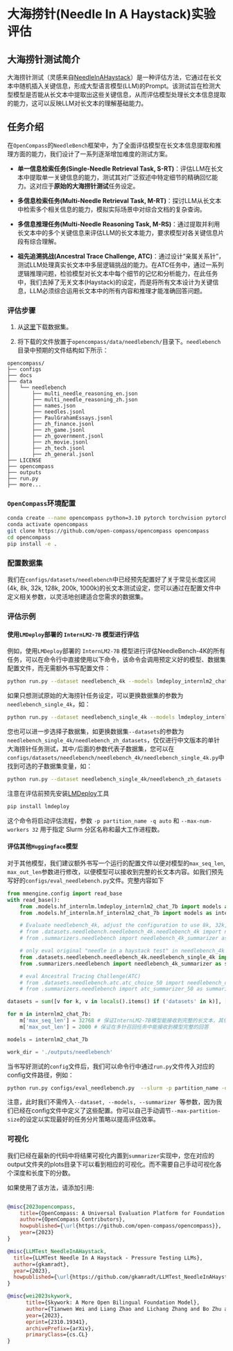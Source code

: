 # 大海捞针(Needle In A Haystack)实验评估

## 大海捞针测试简介

大海捞针测试（灵感来自[NeedleInAHaystack](https://github.com/gkamradt/LLMTest_NeedleInAHaystack/blob/main/LLMNeedleHaystackTester.py)）是一种评估方法，它通过在长文本中随机插入关键信息，形成大型语言模型(LLM)的Prompt。该测试旨在检测大型模型是否能从长文本中提取出这些关键信息，从而评估模型处理长文本信息提取的能力，这可以反映LLM对长文本的理解基础能力。

## 任务介绍

在`OpenCompass`的`NeedleBench`框架中，为了全面评估模型在长文本信息提取和推理方面的能力，我们设计了一系列逐渐增加难度的测试方案。

- **单一信息检索任务(Single-Needle Retrieval Task, S-RT)**：评估LLM在长文本中提取单一关键信息的能力，测试其对广泛叙述中特定细节的精确回忆能力。这对应于**原始的大海捞针测试**任务设定。

- **多信息检索任务(Multi-Needle Retrieval Task, M-RT)**：探讨LLM从长文本中检索多个相关信息的能力，模拟实际场景中对综合文档的复杂查询。

- **多信息推理任务(Multi-Needle Reasoning Task, M-RS)**：通过提取并利用长文本中的多个关键信息来评估LLM的长文本能力，要求模型对各关键信息片段有综合理解。

- **祖先追溯挑战(Ancestral Trace Challenge, ATC)**：通过设计“亲属关系针”，测试LLM处理真实长文本中多层逻辑挑战的能力。在ATC任务中，通过一系列逻辑推理问题，检验模型对长文本中每个细节的记忆和分析能力，在此任务中，我们去掉了无关文本(Haystack)的设定，而是将所有文本设计为关键信息，LLM必须综合运用长文本中的所有内容和推理才能准确回答问题。

### 评估步骤

1. 从[这里](https://github.com/open-compass/opencompass/files/14741330/needlebench.zip)下载数据集。

2. 将下载的文件放置于`opencompass/data/needlebench/`目录下。`needlebench`目录中预期的文件结构如下所示：

```
opencompass/
├── configs
├── docs
├── data
│   └── needlebench
│       ├── multi_needle_reasoning_en.json
│       ├── multi_needle_reasoning_zh.json
│       ├── names.json
│       ├── needles.jsonl
│       ├── PaulGrahamEssays.jsonl
│       ├── zh_finance.jsonl
│       ├── zh_game.jsonl
│       ├── zh_government.jsonl
│       ├── zh_movie.jsonl
│       ├── zh_tech.jsonl
│       ├── zh_general.jsonl
├── LICENSE
├── opencompass
├── outputs
├── run.py
├── more...
```

### `OpenCompass`环境配置

```bash
conda create --name opencompass python=3.10 pytorch torchvision pytorch-cuda -c nvidia -c pytorch -y
conda activate opencompass
git clone https://github.com/open-compass/opencompass opencompass
cd opencompass
pip install -e .
```

### 配置数据集

我们在`configs/datasets/needlebench`中已经预先配置好了关于常见长度区间(4k, 8k, 32k, 128k, 200k, 1000k)的长文本测试设定，您可以通过在配置文件中定义相关参数，以灵活地创建适合您需求的数据集。

### 评估示例

#### 使用`LMDeploy`部署的 `InternLM2-7B` 模型进行评估

例如，使用`LMDeploy`部署的 `InternLM2-7B` 模型进行评估NeedleBench-4K的所有任务，可以在命令行中直接使用以下命令，该命令会调用预定义好的模型、数据集配置文件，而无需额外书写配置文件：

```bash
python run.py --dataset needlebench_4k --models lmdeploy_internlm2_chat_7b  --summarizer needlebench/needlebench_4k_summarizer --slurm -p partition_name -q reserved --max-num-workers 32 --max-partition-size 8000
```

如果只想测试原始的大海捞针任务设定，可以更换数据集的参数为`needlebench_single_4k`，如：

```bash
python run.py --dataset needlebench_single_4k --models lmdeploy_internlm2_chat_7b  --summarizer needlebench/needlebench_4k_summarizer --slurm -p partition_name -q reserved --max-num-workers 32 --max-partition-size 8000
```

您也可以进一步选择子数据集，如更换数据集`--datasets`的参数为`needlebench_single_4k/needlebench_zh_datasets`，仅仅进行中文版本的单针大海捞针任务测试，其中`/`后面的参数代表子数据集，您可以在`configs/datasets/needlebench/needlebench_4k/needlebench_single_4k.py`中找到可选的子数据集变量，如：

```bash
python run.py --dataset needlebench_single_4k/needlebench_zh_datasets --models lmdeploy_internlm2_chat_7b  --summarizer needlebench/needlebench_4k_summarizer --slurm -p partition_name -q reserved --max-num-workers 32 --max-partition-size 8000
```

注意在评估前预先安装[LMDeploy](https://github.com/InternLM/lmdeploy)工具

```bash
pip install lmdeploy
```

这个命令将启动评估流程，参数 `-p partition_name -q auto` 和 `--max-num-workers 32` 用于指定 Slurm 分区名称和最大工作进程数。

#### 评估其他`Huggingface`模型

对于其他模型，我们建议额外书写一个运行的配置文件以便对模型的`max_seq_len`, `max_out_len`参数进行修改，以便模型可以接收到完整的长文本内容。如我们预先写好的`configs/eval_needlebench.py`文件。完整内容如下

```python
from mmengine.config import read_base
with read_base():
    from .models.hf_internlm.lmdeploy_internlm2_chat_7b import models as internlm2_chat_7b_200k
    from .models.hf_internlm.hf_internlm2_chat_7b import models as internlm2_chat_7b

    # Evaluate needlebench_4k, adjust the configuration to use 8k, 32k, 128k, 200k, or 1000k if necessary.
    # from .datasets.needlebench.needlebench_4k.needlebench_4k import needlebench_datasets
    # from .summarizers.needlebench import needlebench_4k_summarizer as summarizer

    # only eval original "needle in a haystack test" in needlebench_4k
    from .datasets.needlebench.needlebench_4k.needlebench_single_4k import needlebench_zh_datasets, needlebench_en_datasets
    from .summarizers.needlebench import needlebench_4k_summarizer as summarizer

    # eval Ancestral Tracing Challenge(ATC)
    # from .datasets.needlebench.atc.atc_choice_50 import needlebench_datasets
    # from .summarizers.needlebench import atc_summarizer_50 as summarizer

datasets = sum([v for k, v in locals().items() if ('datasets' in k)], [])

for m in internlm2_chat_7b:
    m['max_seq_len'] = 32768 # 保证InternLM2-7B模型能接收到完整的长文本，其他模型需要根据各自支持的最大序列长度修改。
    m['max_out_len'] = 2000 # 保证在多针召回任务中能接收到模型完整的回答

models = internlm2_chat_7b

work_dir = './outputs/needlebench'
```

当书写好测试的`config`文件后，我们可以命令行中通过`run.py`文件传入对应的config文件路径，例如：

```bash
python run.py configs/eval_needlebench.py  --slurm -p partition_name -q reserved --max-num-workers 128 --max-partition-size 8000
```

注意，此时我们不需传入`--dataset, --models, --summarizer `等参数，因为我们已经在config文件中定义了这些配置。你可以自己手动调节`--max-partition-size`的设定以实现最好的任务分片策略以提高评估效率。

### 可视化

我们已经在最新的代码中将结果可视化内置到`summarizer`实现中，您在对应的output文件夹的plots目录下可以看到相应的可视化。而不需要自己手动可视化各个深度和长度下的分数。

如果使用了该方法，请添加引用:

```bibtex

@misc{2023opencompass,
    title={OpenCompass: A Universal Evaluation Platform for Foundation Models},
    author={OpenCompass Contributors},
    howpublished={\url{https://github.com/open-compass/opencompass}},
    year={2023}
}

@misc{LLMTest_NeedleInAHaystack,
  title={LLMTest Needle In A Haystack - Pressure Testing LLMs},
  author={gkamradt},
  year={2023},
  howpublished={\url{https://github.com/gkamradt/LLMTest_NeedleInAHaystack}}
}

@misc{wei2023skywork,
      title={Skywork: A More Open Bilingual Foundation Model},
      author={Tianwen Wei and Liang Zhao and Lichang Zhang and Bo Zhu and Lijie Wang and Haihua Yang and Biye Li and Cheng Cheng and Weiwei Lü and Rui Hu and Chenxia Li and Liu Yang and Xilin Luo and Xuejie Wu and Lunan Liu and Wenjun Cheng and Peng Cheng and Jianhao Zhang and Xiaoyu Zhang and Lei Lin and Xiaokun Wang and Yutuan Ma and Chuanhai Dong and Yanqi Sun and Yifu Chen and Yongyi Peng and Xiaojuan Liang and Shuicheng Yan and Han Fang and Yahui Zhou},
      year={2023},
      eprint={2310.19341},
      archivePrefix={arXiv},
      primaryClass={cs.CL}
}

```
